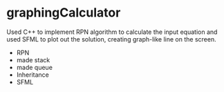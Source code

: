 # graphingCalculator

Used C++ to implement RPN algorithm to calculate the input equation and used SFML to plot out the solution, creating graph-like line on the screen.

- RPN
- made stack
- made queue
- Inheritance 
- SFML
